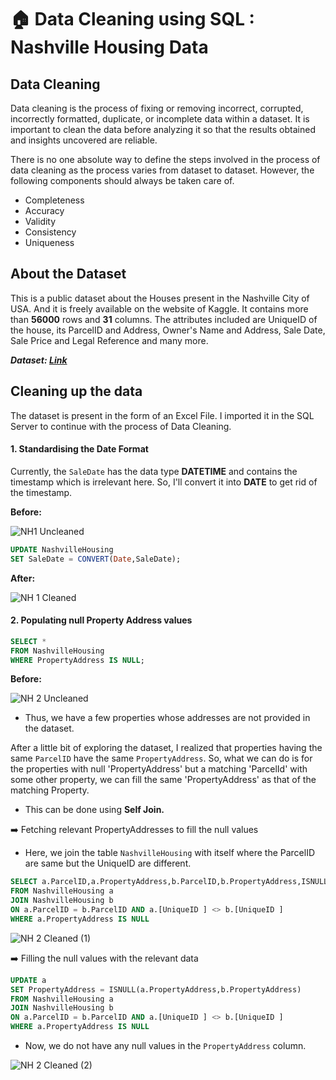 # 🏠 Data Cleaning using SQL : Nashville Housing Data

## Data Cleaning

Data cleaning is the process of fixing or removing incorrect, corrupted, incorrectly formatted, duplicate, or incomplete data within a dataset. It is important to clean the data before analyzing it so that the results obtained and insights uncovered are reliable.


There is no one absolute way to define the steps involved in the process of data cleaning as the process varies from dataset to dataset. However, the following components should always be taken care of.

- Completeness
- Accuracy
- Validity
- Consistency
- Uniqueness

## About the Dataset

This is a public dataset about the Houses present in the Nashville City of USA. And it is freely available on the website of Kaggle.
It contains more than **56000** rows and **31** columns. The attributes included are UniqueID of the house, its ParcelID and Address, Owner's Name and Address, Sale Date, Sale Price and Legal Reference and many more.

***Dataset: [Link](https://www.kaggle.com/datasets/tmthyjames/nashville-housing-data)***


## Cleaning up the data

The dataset is present in the form of an Excel File. I imported it in the SQL Server to continue with the process of Data Cleaning.

#### 1. Standardising the Date Format

Currently, the `SaleDate` has the data type **DATETIME** and contains the timestamp which is irrelevant here.
So, I'll convert it into **DATE** to get rid of the timestamp.

**Before:**

![NH1 Uncleaned](https://user-images.githubusercontent.com/96012488/207054755-bd9c8c91-0142-49e9-ac3d-8aee6c91058d.png)

````sql
UPDATE NashvilleHousing
SET SaleDate = CONVERT(Date,SaleDate);
````

**After:**

![NH 1 Cleaned](https://user-images.githubusercontent.com/96012488/207055312-013b8e3f-0486-446e-8b34-126a0418559f.png)

#### 2. Populating null Property Address values

````sql
SELECT *
FROM NashvilleHousing
WHERE PropertyAddress IS NULL;
````

**Before:**

![NH 2 Uncleaned](https://user-images.githubusercontent.com/96012488/207055826-1474a1c1-47b2-472a-ae8e-a249ddb81710.png)

- Thus, we have a few properties whose addresses are not provided in the dataset.

After a little bit of exploring the dataset, I realized that properties having the same `ParcelID` have the same `PropertyAddress`. So, what we can do is for
the properties with null 'PropertyAddress' but a matching 'ParcelId' with some other property, we can fill the same 'PropertyAddress' as that of the matching Property.

- This can be done using **Self Join.**
 

➡️ Fetching relevant PropertyAddresses to fill the null values


- Here, we join the table `NashvilleHousing` with itself where the ParcelID are same but the UniqueID are different.

````sql
SELECT a.ParcelID,a.PropertyAddress,b.ParcelID,b.PropertyAddress,ISNULL(a.PropertyAddress,b.PropertyAddress) AS required_address
FROM NashvilleHousing a
JOIN NashvilleHousing b
ON a.ParcelID = b.ParcelID AND a.[UniqueID ] <> b.[UniqueID ]
WHERE a.PropertyAddress IS NULL
````

![NH 2 Cleaned (1)](https://user-images.githubusercontent.com/96012488/207056536-8dcd4320-94f0-4ef6-af6a-aa7cd49925a6.png)


➡️ Filling the null values with the relevant data


````sql
UPDATE a
SET PropertyAddress = ISNULL(a.PropertyAddress,b.PropertyAddress)
FROM NashvilleHousing a
JOIN NashvilleHousing b
ON a.ParcelID = b.ParcelID AND a.[UniqueID ] <> b.[UniqueID ]
WHERE a.PropertyAddress IS NULL
````

- Now, we do not have any null values in the `PropertyAddress` column.

![NH 2 Cleaned (2)](https://user-images.githubusercontent.com/96012488/207057526-aa7e232d-6e9a-4725-bd55-fad84d4814db.png)











